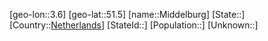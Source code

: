 ﻿---
location: [51.5,3.6]
type: City
tags:
- geo/City


SpocWebEntityId: 32465
isDeleted: false
confidential: public

---
[geo-lon::3.6]
[geo-lat::51.5]
[name::Middelburg]
[State::]
[Country::[Netherlands](geo/Continent/Europe/Netherlands.md)]
[StateId::]
[Population::]
[Unknown::]

